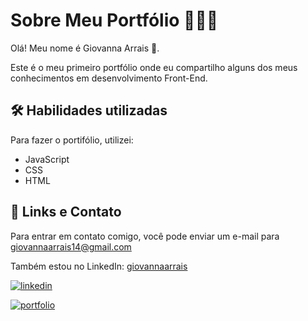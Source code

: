 # Sobre Meu Portfólio 🚀🚀🚀

Olá! Meu nome é Giovanna Arrais 👋.

Este é o meu primeiro portfólio onde eu compartilho alguns dos meus conhecimentos em desenvolvimento Front-End.


## 🛠 Habilidades utilizadas
Para fazer o portifólio, utilizei:
- JavaScript
- CSS
- HTML



## 🔗 Links e Contato
Para entrar em contato comigo, você pode enviar um e-mail para giovannaarrais14@gmail.com

Também estou no LinkedIn: [giovannaarrais](https://www.linkedin.com/in/giovannaarrais/)

[![linkedin](https://img.shields.io/badge/linkedin-0A66C2?style=for-the-badge&logo=linkedin&logoColor=white)](https://www.linkedin.com/in/giovannaarrais/)

 
[![portfolio](https://img.shields.io/badge/my_portfolio-000?style=for-the-badge&logo=ko-fi&logoColor=white)](https://giovannaarrais.github.io/portfolio-2.0/)
